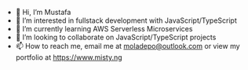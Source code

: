 - 👋 Hi, I’m Mustafa
- 👀 I’m interested in fullstack development with JavaScript/TypeScript
- 🌱 I’m currently learning AWS Serverless Microservices
- 💞️ I’m looking to collaborate on JavaScript/TypeScript projects
- 📫 How to reach me, email me at moladepo@outlook.com or view my portfolio at https://www.misty.ng

<!---
mistyjack/mistyjack is a ✨ special ✨ repository because its `README.md` (this file) appears on your GitHub profile.
You can click the Preview link to take a look at your changes.
--->
